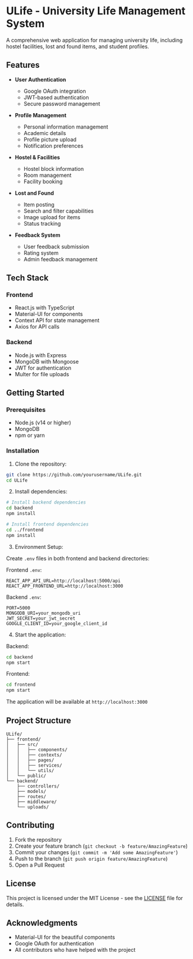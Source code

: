 # ULife - University Life Management System

A comprehensive web application for managing university life, including hostel facilities, lost and found items, and student profiles.

## Features

- **User Authentication**
  - Google OAuth integration
  - JWT-based authentication
  - Secure password management

- **Profile Management**
  - Personal information management
  - Academic details
  - Profile picture upload
  - Notification preferences

- **Hostel & Facilities**
  - Hostel block information
  - Room management
  - Facility booking

- **Lost and Found**
  - Item posting
  - Search and filter capabilities
  - Image upload for items
  - Status tracking

- **Feedback System**
  - User feedback submission
  - Rating system
  - Admin feedback management

## Tech Stack

### Frontend
- React.js with TypeScript
- Material-UI for components
- Context API for state management
- Axios for API calls

### Backend
- Node.js with Express
- MongoDB with Mongoose
- JWT for authentication
- Multer for file uploads

## Getting Started

### Prerequisites
- Node.js (v14 or higher)
- MongoDB
- npm or yarn

### Installation

1. Clone the repository:
```bash
git clone https://github.com/yourusername/ULife.git
cd ULife
```

2. Install dependencies:
```bash
# Install backend dependencies
cd backend
npm install

# Install frontend dependencies
cd ../frontend
npm install
```

3. Environment Setup:

Create `.env` files in both frontend and backend directories:

Frontend `.env`:
```
REACT_APP_API_URL=http://localhost:5000/api
REACT_APP_FRONTEND_URL=http://localhost:3000
```

Backend `.env`:
```
PORT=5000
MONGODB_URI=your_mongodb_uri
JWT_SECRET=your_jwt_secret
GOOGLE_CLIENT_ID=your_google_client_id
```

4. Start the application:

Backend:
```bash
cd backend
npm start
```

Frontend:
```bash
cd frontend
npm start
```

The application will be available at `http://localhost:3000`

## Project Structure

```
ULife/
├── frontend/
│   ├── src/
│   │   ├── components/
│   │   ├── contexts/
│   │   ├── pages/
│   │   ├── services/
│   │   └── utils/
│   └── public/
└── backend/
    ├── controllers/
    ├── models/
    ├── routes/
    ├── middleware/
    └── uploads/
```

## Contributing

1. Fork the repository
2. Create your feature branch (`git checkout -b feature/AmazingFeature`)
3. Commit your changes (`git commit -m 'Add some AmazingFeature'`)
4. Push to the branch (`git push origin feature/AmazingFeature`)
5. Open a Pull Request

## License

This project is licensed under the MIT License - see the [LICENSE](LICENSE) file for details.

## Acknowledgments

- Material-UI for the beautiful components
- Google OAuth for authentication
- All contributors who have helped with the project 